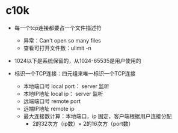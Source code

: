 # c10k

- 每一个tcp连接都要占一个文件描述符
  - 异常：Can't open so many files
  - 查看可打开文件数：ulimit -n

- 1024以下是系统保留的，从1024-65535是用户使用的

- 标识一个TCP连接：四元组来唯一标识一个TCP连接
  - 本地端口号 local port： server  监听
  - 本地IP地址 local ip： server  监听
  - 远端端口号 remote port
  - 远端IP地址 remote ip
  - 最大连接数计算：本地端口，ip 固定，客户端根据用户连接分配
    - 2的32次方（ip数）× 2的16次方（port数）
